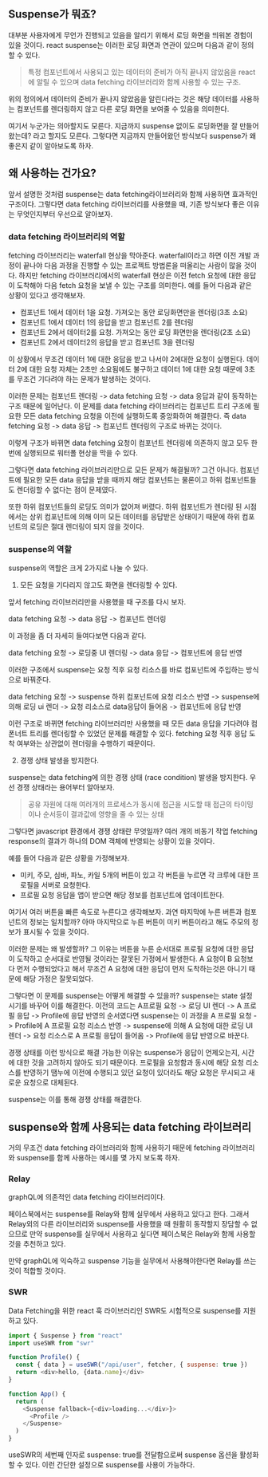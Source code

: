 ## Suspense가 뭐죠?

대부분 사용자에게 무언가 진행되고 있음을 알리기 위해서 로딩 화면을 띄워본 경험이 있을 것이다. react suspense는 이러한 로딩 화면과 연관이 있으며 다음과 같이 정의할 수 있다.

> 특정 컴포넌트에서 사용되고 있는 데이터의 준비가 아직 끝나지 않았음을 react에 알릴 수 있으며 data fetching 라이브러리와 함께 사용할 수 있는 구조.

위의 정의에서 데이터의 준비가 끝나지 않았음을 알린다라는 것은 해당 데이터를 사용하는 컴포넌트를 렌더링하지 않고 다른 로딩 화면을 보여줄 수 있음을 의미한다.

여기서 누군가는 의아할지도 모른다. 지금까지 suspense 없이도 로딩화면을 잘 만들어왔는데? 라고 할지도 모른다. 그렇다면 지금까지 만들어왔던 방식보다 suspense가 왜 좋은지 같이 알아보도록 하자.

## 왜 사용하는 건가요?

앞서 설명한 것처럼 suspense는 data fetching라이브러리와 함께 사용하면 효과적인 구조이다. 그렇다면 data fetching 라이브러리를 사용했을 때, 기존 방식보다 좋은 이유는 무엇인지부터 우선으로 알아보자.

### data fetching 라이브러리의 역할

fetching 라이브러리는 waterfall 현상을 막아준다. waterfall이라고 하면 이전 개발 과정이 끝나야 다음 과정을 진행할 수 있는 프로젝트 방법론을 떠올리는 사람이 많을 것이다. 하지만 fetching 라이브러리에서의 waterfall 현상은 이전 fetch 요청에 대한 응답이 도착해야 다음 fetch 요청을 보낼 수 있는 구조를 의미한다. 예를 들어 다음과 같은 상황이 있다고 생각해보자.

- 컴포넌트 1에서 데이터 1을 요청. 가져오는 동안 로딩화면만을 렌더링(3초 소요)
- 컴포넌트 1에서 데이터 1의 응답을 받고 컴포넌트 2를 렌더링
- 컴포넌트 2에서 데이터2를 요청. 가져오는 동안 로딩 화면만을 렌더링(2초 소요)
- 컴포넌트 2에서 데이터2의 응답을 받고 컴포넌트 3을 렌더링

이 상황에서 무조건 데이터 1에 대한 응답을 받고 나서야 2에대한 요청이 실행된다. 데이터 2에 대한 요청 자체는 2초만 소요됨에도 불구하고 데이터 1에 대한 요청 때문에 3초를 무조건 기다려야 하는 문제가 발생하는 것이다.

이러한 문제는 컴포넌트 렌더링 -> data fetching 요청 -> data 응답과 같이 동작하는 구조 때문에 일어난다. 이 문제를 data fetching 라이브러리는 컴포넌트 트리 구조에 필요한 모든 data fetching 요청을 이전에 실행하도록 중앙화하여 해결한다. 즉 data fetching 요청 -> data 응답 -> 컴포넌트 렌더링의 구조로 바뀌는 것이다.

이렇게 구조가 바뀌면 data fetching 요청이 컴포넌트 렌더링에 의존하지 않고 모두 한번에 실행되므로 워터폴 현상을 막을 수 있다.

그렇다면 data fetching 라이브러리만으로 모든 문제가 해결될까? 그건 아니다. 컴포넌트에 필요한 모든 data 응답을 받을 때까지 해당 컴포넌트는 물론이고 하위 컴포넌트들도 렌더링할 수 없다는 점이 문제였다.

또한 하위 컴포넌트들의 로딩도 의미가 없어져 버렸다. 하위 컴포넌트가 렌더링 된 시점에서는 상위 컴포넌트에 의해 이미 모든 데이터를 응답받은 상태이기 때문에 하위 컴포넌트의 로딩은 절대 렌더링이 되지 않을 것이다.

### suspense의 역할

suspense의 역할은 크게 2가지로 나눌 수 있다.

1. 모든 요청을 기다리지 않고도 화면을 렌더링할 수 있다.

앞서 fetching 라이브러리만을 사용했을 때 구조를 다시 보자.

data fetching 요청 -> data 응답 -> 컴포넌트 렌더링

이 과정을 좀 더 자세히 들여다보면 다음과 같다.

data fetching 요청 -> 로딩중 UI 렌더링 -> data 응답 -> 컴포넌트에 응답 반영

이러한 구조에서 suspense는 요청 직후 요청 리소스를 바로 컴포넌트에 주입하는 방식으로 바꿔준다.

data fetching 요청 -> suspense 하위 컴포넌트에 요청 리소스 반영 -> suspense에 의해 로딩 ui 렌더 -> 요청 리소스로 data응답이 들어옴 -> 컴포넌트에 응답 반영

이런 구조로 바뀌면 fetching 라이브러리만 사용했을 때 모든 data 응답을 기다려야 컴폰너트 트리를 렌더링할 수 있었던 문제를 해결할 수 있다. fetching 요청 직후 응답 도착 여부와는 상관없이 렌더링을 수행하기 때문이다.

2. 경쟁 상태 발생을 방지한다.

suspense는 data fetching에 의한 경쟁 상태 (race condition) 발생을 방지한다. 우선 경쟁 상태라는 용어부터 알아보자.

> 공유 자원에 대해 여러개의 프로세스가 동시에 접근을 시도할 때 접근의 타이밍이나 순서등이 결과값에 영향을 줄 수 있는 상태

그렇다면 javascript 환경에서 경쟁 상태란 무엇일까? 여러 개의 비동기 작업 fetching response의 결과가 하나의 DOM 객체에 반영되는 상황이 있을 것이다.

예를 들어 다음과 같은 상황을 가정해보자.

- 미키, 주모, 심바, 파노, 카일 5개의 버튼이 있고 각 버튼을 누르면 각 크루에 대한 프로필을 서버로 요청한다.
- 프로필 요청 응답을 앱이 받으면 해당 정보를 컴포넌트에 업데이트한다.

여기서 여러 버튼을 빠른 속도로 누른다고 생각해보자. 과연 마지막에 누른 버튼과 컴포넌트의 정보는 일치할까? 아마 마지막으로 누른 버튼이 미키 버튼이라고 해도 주모의 정보가 표시될 수 있을 것이다.

이러한 문제는 왜 발생할까? 그 이유는 버튼을 누른 순서대로 프로필 요청에 대한 응답이 도착하고 순서대로 반영될 것이라는 잘못된 가정에서 발생한다. A 요청이 B 요청보다 먼저 수행되었다고 해서 무조건 A 요청에 대한 응답이 먼저 도착하는것은 아니기 때문에 해당 가정은 잘못되었다.

그렇다면 이 문제를 suspense는 어떻게 해결할 수 있을까? suspense는 state 설정 시기를 바꾸어 이를 해결한다. 이전의 코드는 A프로필 요청 -> 로딩 UI 렌더 -> A 프로필 응답 -> Profile에 응답 반영의 순서였다면 suspense는 이 과정을 A 프로필 요청 -> Profile에 A 프로필 요청 리소스 반영 -> suspense에 의해 A 요청에 대한 로딩 UI 렌더 -> 요청 리소스로 A 프로필 응답이 들어옴 -> Profile에 응답 반영으로 바꾼다.

경쟁 상태를 이런 방식으로 해결 가능한 이유는 suspense가 응답이 언제오는지, 시간에 대한 것을 고려하지 않아도 되기 때문이다. 프로필을 요청함과 동시에 해당 요청 리소스를 반영하기 땜누에 이전에 수행되고 있던 요청이 있더라도 해당 요청은 무시되고 새로운 요청으로 대체된다.

suspense는 이를 통해 경쟁 상태를 해결한다.

## suspense와 함께 사용되는 data fetching 라이브러리

거의 무조건 data fetching 라이브러리와 함께 사용하기 때문에 fetching 라이브러리와 suspense를 함께 사용하는 예시를 몇 가지 보도록 하자.

### Relay

graphQL에 의존적인 data fetching 라이브러리이다.

페이스북에서는 suspense를 Relay와 함께 실무에서 사용하고 있다고 한다. 그래서 Relay외의 다른 라이브러리와 suspense를 사용했을 때 원활히 동작할지 장담할 수 없으므로 만약 suspense를 실무에서 사용하고 싶다면 페이스북은 Relay와 함께 사용할 것을 추천하고 있다.

만약 graphQL에 익숙하고 suspense 기능을 실무에서 사용해야한다면 Relay를 쓰는 것이 적합할 것이다.

### SWR

Data Fetching을 위한 react 훅 라이브러리인 SWR도 시험적으로 suspense를 지원하고 있다.

```js
import { Suspense } from "react"
import useSWR from "swr"

function Profile() {
  const { data } = useSWR("/api/user", fetcher, { suspense: true })
  return <div>hello, {data.name}</div>
}

function App() {
  return (
    <Suspense fallback={<div>loading...</div>}>
      <Profile />
    </Suspense>
  )
}
```

useSWR의 세번째 인자로 suspense: true를 전달함으로써 suspense 옵션을 활성화 할 수 있다. 이런 간단한 설정으로 suspense를 사용이 가능하다.
